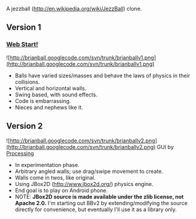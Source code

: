 A jezzball (http://en.wikipedia.org/wiki/JezzBall) clone.

## Version 1 ##
### [Web Start!](http://brianball.googlecode.com/svn/bin/launch.jnlp) ###
![http://brianball.googlecode.com/svn/trunk/brianballv1.png](http://brianball.googlecode.com/svn/trunk/brianballv1.png)

  * Balls have varied sizes/masses and behave the laws of physics in their collisions.
  * Vertical and horizontal walls.
  * Swing based, with sound effects.
  * Code is embarrassing.
  * Nieces and nephews like it.

## Version 2 ##
![http://brianball.googlecode.com/svn/trunk/brianballv2.png](http://brianball.googlecode.com/svn/trunk/brianballv2.png)
GUI by [Processing](http://processing.org/)

  * In experimentation phase.
  * Arbitrary angled walls; use drag/swipe movement to create.
  * Walls come in twos, like original.
  * Using JBox2D (http://www.jbox2d.org/) physics engine.
  * End goal is to play on Android phone.
  * NOTE: **JBox2D source is made available under the zlib license, not Apache 2.0.**  I'm starting out BBv2 by extending/modifying the source directly for convenience, but eventually I'll use it as a library only.